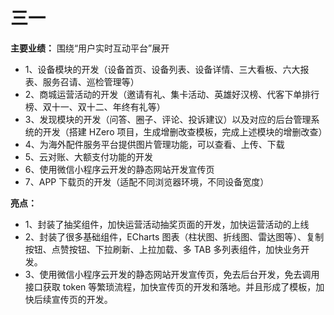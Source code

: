 # 三一

**主要业绩：**
围绕“用户实时互动平台”展开

- 1、设备模块的开发（设备首页、设备列表、设备详情、三大看板、六大报表、服务召请、巡检管理等）
- 2、商城运营活动的开发（邀请有礼、集卡活动、英雄好汉榜、代客下单排行榜、双十一、双十二、年终有礼等）
- 3、发现模块的开发（问答、圈子、评论、投诉建议）以及对应的后台管理系统的开发（搭建 HZero 项目，生成增删改查模板，完成上述模块的增删改查）
- 4、为海外配件服务平台提供图片管理功能，可以查看、上传、下载
- 5、云对账、大额支付功能的开发
- 6、使用微信小程序云开发的静态网站开发宣传页
- 7、APP 下载页的开发（适配不同浏览器环境，不同设备宽度）

**亮点：**

- 1、封装了抽奖组件，加快运营活动抽奖页面的开发，加快运营活动的上线
- 2、封装了很多基础组件，ECharts 图表（柱状图、折线图、雷达图等）、复制按钮、点赞按钮、下拉刷新、上拉加载、多 TAB 多列表组件，加快业务开发。
- 3、使用微信小程序云开发的静态网站开发宣传页，免去后台开发，免去调用接口获取 token 等繁琐流程，加快宣传页的开发和落地。并且形成了模板，加快后续宣传页的开发。
